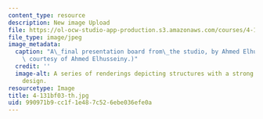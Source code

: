 ```yaml
---
content_type: resource
description: New image Upload
file: https://ol-ocw-studio-app-production.s3.amazonaws.com/courses/4-131b-architectural-design-level-ii-material-and-tectonic-transformations-the-herreshoff-museum-fall-2003/990971b9cc1f1e487c526ebe036efe0a_4-131bf03-th.jpg
file_type: image/jpeg
image_metadata:
  caption: "A\_final presentation board from\_the studio, by Ahmed Elhusseiny. (Image\
    \ courtesy of Ahmed Elhusseiny.)"
  credit: ''
  image-alt: A series of renderings depicting structures with a strong linear or striped
    design.
resourcetype: Image
title: 4-131bf03-th.jpg
uid: 990971b9-cc1f-1e48-7c52-6ebe036efe0a
---
```

